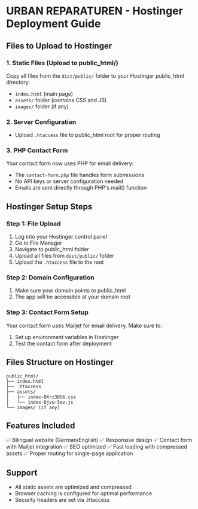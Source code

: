 # URBAN REPARATUREN - Hostinger Deployment Guide

## Files to Upload to Hostinger

### 1. Static Files (Upload to public_html/)
Copy all files from the `dist/public/` folder to your Hostinger public_html directory:
- `index.html` (main page)
- `assets/` folder (contains CSS and JS)
- `images/` folder (if any)

### 2. Server Configuration
- Upload `.htaccess` file to public_html root for proper routing

### 3. PHP Contact Form
Your contact form now uses PHP for email delivery:
- The `contact-form.php` file handles form submissions
- No API keys or server configuration needed
- Emails are sent directly through PHP's mail() function

## Hostinger Setup Steps

### Step 1: File Upload
1. Log into your Hostinger control panel
2. Go to File Manager
3. Navigate to public_html folder
4. Upload all files from `dist/public/` folder
5. Upload the `.htaccess` file to the root

### Step 2: Domain Configuration
1. Make sure your domain points to public_html
2. The app will be accessible at your domain root

### Step 3: Contact Form Setup
Your contact form uses Mailjet for email delivery. Make sure to:
1. Set up environment variables in Hostinger
2. Test the contact form after deployment

## Files Structure on Hostinger
```
public_html/
├── index.html
├── .htaccess
├── assets/
│   ├── index-BKrz3BG6.css
│   └── index-Djvu-5ev.js
└── images/ (if any)
```

## Features Included
✅ Bilingual website (German/English)
✅ Responsive design
✅ Contact form with Mailjet integration
✅ SEO optimized
✅ Fast loading with compressed assets
✅ Proper routing for single-page application

## Support
- All static assets are optimized and compressed
- Browser caching is configured for optimal performance
- Security headers are set via .htaccess